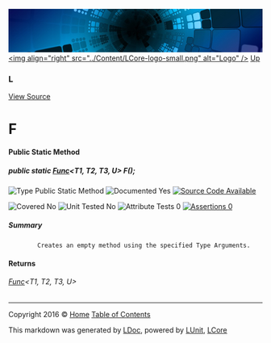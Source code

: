 ![](../Content/LCore-banner-small.png "")
[&lt;img align=&quot;right&quot; src=&quot;../Content/LCore-logo-small.png&quot; alt=&quot;Logo&quot; /&gt;](../../README.md)
[Up](L.md)

### L
[View Source](../Extensions/Methods/L.cs)

# F

#### Public Static Method

##### public static <a href="https://msdn.microsoft.com/en-us/library/bb549430.aspx" alt="" target="_blank">Func</a>&lt;T1, T2, T3, U&gt; F();

![Type Public Static Method](http://b.repl.ca/v1/Type-Public%20Static%20Method-blue.png "")     ![Documented Yes](http://b.repl.ca/v1/Documented-Yes-brightgreen.png "") [![Source Code Available](http://b.repl.ca/v1/Source%20Code-Available-brightgreen.png "")](../Extensions/Methods/L.cs#L237)

![Covered No](http://b.repl.ca/v1/Covered-No-red.png "") ![Unit Tested No](http://b.repl.ca/v1/Unit%20Tested-No-lightgrey.png "") ![Attribute Tests 0](http://b.repl.ca/v1/Attribute%20Tests-0-lightgrey.png "") [![Assertions 0](http://b.repl.ca/v1/Assertions-0-lightgrey.png "")](../Extensions/Methods/L.cs)

##### Summary

            Creates an empty method using the specified Type Arguments.
            

#### Returns

###### <a href="https://msdn.microsoft.com/en-us/library/bb549430.aspx" alt="" target="_blank">Func</a>&lt;T1, T2, T3, U&gt;




---

Copyright 2016 &copy; [Home](../../README.md) [Table of Contents](../../TableOfContents.md)

This markdown was generated by [LDoc](https://github.com/CodeSingularity/LDoc), powered by [LUnit](https://github.com/CodeSingularity/LUnit), [LCore](https://github.com/CodeSingularity/LCore)
